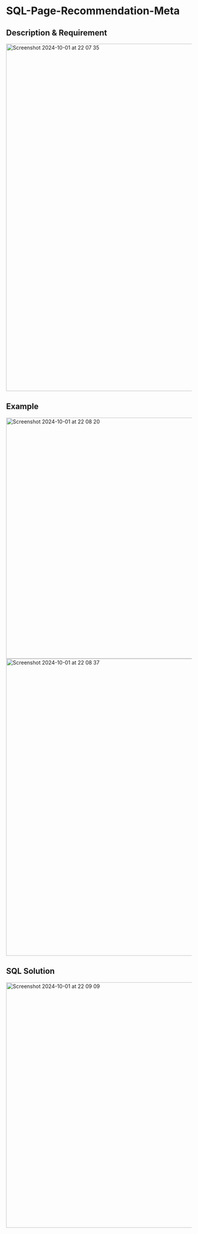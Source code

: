 # SQL-Page-Recommendation-Meta


## Description & Requirement

<img width="940" alt="Screenshot 2024-10-01 at 22 07 35" src="https://github.com/user-attachments/assets/9806456f-fffb-4812-8563-a11c9b6ce676">


## Example

<img width="652" alt="Screenshot 2024-10-01 at 22 08 20" src="https://github.com/user-attachments/assets/542bd471-a731-4e57-bdcc-d3a7848dd776">

<img width="804" alt="Screenshot 2024-10-01 at 22 08 37" src="https://github.com/user-attachments/assets/10beb214-91ec-452b-b2e8-a1a7ac24cf91">


## SQL Solution

<img width="664" alt="Screenshot 2024-10-01 at 22 09 09" src="https://github.com/user-attachments/assets/c3ead0fc-c202-4e75-9c4d-e3280ee2777d">
